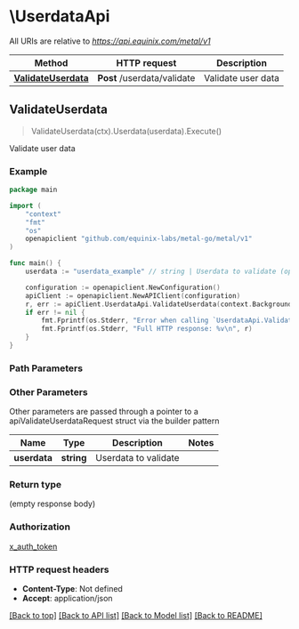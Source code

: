 # \UserdataApi

All URIs are relative to *https://api.equinix.com/metal/v1*

Method | HTTP request | Description
------------- | ------------- | -------------
[**ValidateUserdata**](UserdataApi.md#ValidateUserdata) | **Post** /userdata/validate | Validate user data



## ValidateUserdata

> ValidateUserdata(ctx).Userdata(userdata).Execute()

Validate user data



### Example

```go
package main

import (
    "context"
    "fmt"
    "os"
    openapiclient "github.com/equinix-labs/metal-go/metal/v1"
)

func main() {
    userdata := "userdata_example" // string | Userdata to validate (optional)

    configuration := openapiclient.NewConfiguration()
    apiClient := openapiclient.NewAPIClient(configuration)
    r, err := apiClient.UserdataApi.ValidateUserdata(context.Background()).Userdata(userdata).Execute()
    if err != nil {
        fmt.Fprintf(os.Stderr, "Error when calling `UserdataApi.ValidateUserdata``: %v\n", err)
        fmt.Fprintf(os.Stderr, "Full HTTP response: %v\n", r)
    }
}
```

### Path Parameters



### Other Parameters

Other parameters are passed through a pointer to a apiValidateUserdataRequest struct via the builder pattern


Name | Type | Description  | Notes
------------- | ------------- | ------------- | -------------
 **userdata** | **string** | Userdata to validate | 

### Return type

 (empty response body)

### Authorization

[x_auth_token](../README.md#x_auth_token)

### HTTP request headers

- **Content-Type**: Not defined
- **Accept**: application/json

[[Back to top]](#) [[Back to API list]](../README.md#documentation-for-api-endpoints)
[[Back to Model list]](../README.md#documentation-for-models)
[[Back to README]](../README.md)

